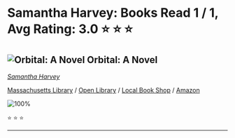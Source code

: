# Samantha Harvey:  Books Read 1 / 1, Avg Rating: 3.0 :star: :star: :star:

## ![Orbital: A Novel](https://images-us.bookshop.org/ingram/9780802163622.jpg?height=300&v=v2) Orbital: A Novel
*[Samantha Harvey](../authors/SamanthaHarvey)*

[Massachusetts Library](https://library.minlib.net/search/i=9780802163622) / [Open Library](https://openlibrary.org/isbn/9780802163622) / [Local Book Shop](https://bookshop.org/book/9780802163622) / [Amazon](https://amazon.com/dp/0802163629)

![100%](https://geps.dev/progress/100) 

:star: :star: :star:

---
